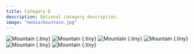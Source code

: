 ```yaml
---
title: Category D
description: Optional category description.
image: "media/mountain.jpg"
---
```


![Mountain](/media/mountain.jpg)
{.tiny}
![Mountain](/media/mountain.jpg)
{.tiny}
![Mountain](/media/mountain.jpg)
{.tiny}
![Mountain](/media/mountain.jpg)
{.tiny}
![Mountain](/media/mountain.jpg)
{.tiny}
![Mountain](/media/mountain.jpg)
{.tiny}
